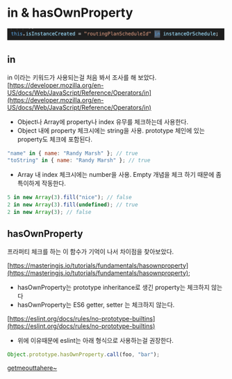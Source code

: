 # in & hasOwnProperty

<img src="./1.png" alt="example-code" style="width:500px;"/>

## in

in 이라는 키워드가 사용되는걸 처음 봐서 조사를 해 보았다.  
[https://developer.mozilla.org/en-US/docs/Web/JavaScript/Reference/Operators/in](https://developer.mozilla.org/en-US/docs/Web/JavaScript/Reference/Operators/in)

- Object나 Array에 property나 index 유무를 체크하는데 사용한다.
- Object 내에 property 체크시에는 string을 사용. prototype 체인에 있는 property도 체크에 포함된다.

```js
"name" in { name: "Randy Marsh" }; // true
"toString" in { name: "Randy Marsh" }; // true
```

- Array 내 index 체크시에는 number을 사용. Empty 개념을 체크 하기 때문에 좀 특이하게 작동한다.

```js
5 in new Array(3).fill("nice"); // false
2 in new Array(3).fill(undefined); // true
2 in new Array(3); // false
```

## hasOwnProperty

프라퍼티 체크를 하는 이 함수가 기억이 나서 차이점을 찾아보았다.

[https://masteringjs.io/tutorials/fundamentals/hasownproperty](https://masteringjs.io/tutorials/fundamentals/hasownproperty);

- hasOwnProperty는 prototype inheritance로 생긴 property는 체크하지 않는다
- hasOwnProperty는 ES6 getter, setter 는 체크하지 않는다.

[https://eslint.org/docs/rules/no-prototype-builtins](https://eslint.org/docs/rules/no-prototype-builtins)

- 위에 이유때문에 eslint는 아래 형식으로 사용하는걸 권장한다.

```js
Object.prototype.hasOwnProperty.call(foo, "bar");
```

[getmeouttahere~](../../README.md)
